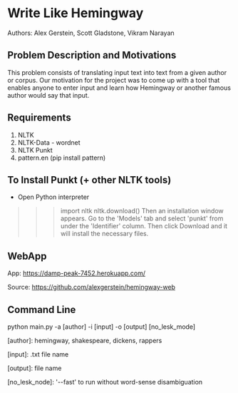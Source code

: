 Write Like Hemingway
=========
Authors: Alex Gerstein, Scott Gladstone, Vikram Narayan

Problem Description and Motivations
-----------
This problem consists of translating input text into text from a given author or
corpus. Our motivation for the project was to come up with a tool that enables anyone to enter input and learn how Hemingway or another famous author would say that input. 

Requirements
------------
1. NLTK
2. NLTK-Data - wordnet
3. NLTK Punkt
4. pattern.en (pip install pattern)

To Install Punkt (+ other NLTK tools)
---------------------------------
* Open Python interpreter
>>> import nltk
>>> nltk.download()
Then an installation window appears. Go to the 'Models' tab and select 'punkt' from under the 'Identifier' column. Then click Download and it will install the necessary files. 

WebApp
------
App: https://damp-peak-7452.herokuapp.com/

Source: https://github.com/alexgerstein/hemingway-web

Command Line
------------
python main.py -a [author] -i [input] -o [output] [no_lesk_mode]

[author]: hemingway, shakespeare, dickens, rappers

[input]: .txt file name

[output]: file name

[no_lesk_node]: '--fast' to run without word-sense disambiguation
